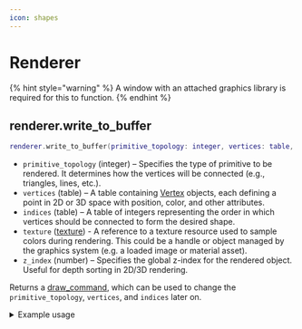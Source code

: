 ```yaml
---
icon: shapes
---
```


# Renderer

{% hint style="warning" %}
A window with an attached graphics library is required for this to function.
{% endhint %}

## renderer.write\_to\_buffer

```lua
renderer.write_to_buffer(primitive_topology: integer, vertices: table, indices: table, texture: texture, z_index: number) -> draw_command
```

* `primitive_topology` (integer) – Specifies the type of primitive to be rendered. It determines how the vertices will be connected (e.g., triangles, lines, etc.).&#x20;
* `vertices` (table) – A table containing [Vertex](../../data-types/vertex.md) objects, each defining a point in 2D or 3D space with position, color, and other attributes.&#x20;
* `indices` (table) – A table of integers representing the order in which vertices should be connected to form the desired shape.
* `texture` ([texture](../../../data-types/texture.md)) - A reference to a texture resource used to sample colors during rendering. This could be a handle or object managed by the graphics system (e.g. a loaded image or material asset).
* `z_index` (number) – Specifies the global z-index for the rendered object. Useful for depth sorting in 2D/3D rendering.

Returns a [draw\_command](../../data-types/draw-command.md), which can be used to change the `primitive_topology`, `vertices`, and `indices` later on.

<details>

<summary>Example usage</summary>

{% code title="WriteToBuffer.lua" lineNumbers="true" %}
```lua
local window_ref: number = win32.create_window("window", 
    1280, -- width
    720, -- height
    false -- fullscreen
)

direct_x.initiate( 
    window_ref, 
    true -- v_sync
)

local position: vector2 = vector2.new(10, 10)
local size: vector2 = vector2.new(100, 100)
local clr: color = color.new(255, 255, 255, 255)

local command: draw_command = renderer.write_to_buffer(
    D3D_PRIMITIVE_TOPOLOGY.LINE_STRIP,
    
    { -- vertices
        vertex.new(
            position.x, -- x
            position.y, -- y
            0,          -- z
            1,          -- rhw
            0,          -- u
            0,          -- v
            clr.hex     -- color
        ),
        
        vertex.new(
            position.x + size.x, -- x
            position.y,          -- y
            0,                   -- z
            1,                   -- rhw
            0,                   -- u
            0,                   -- v
            clr.hex              -- color
        ),
        
        vertex.new(
            position.x + size.x, -- x
            position.y + size.y, -- y
            0,                   -- z
            1,                   -- rhw
            0,                   -- u
            0,                   -- v
            clr.hex              -- color
        ),
        
        vertex.new(
            position.x,          -- x
            position.y + size.y, -- y
            0,                   -- z
            1,                   -- rhw
            0,                   -- u
            0,                   -- v
            clr.hex              -- color
        )
    },
    
    { -- indices
        0, 1, 2, 3, 0
    },

    1 -- z_index
)
```
{% endcode %}

</details>
